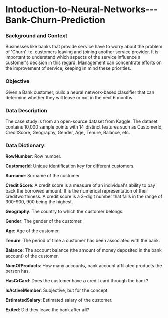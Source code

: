 # Intoduction-to-Neural-Networks---Bank-Churn-Prediction

### Background and Context

Businesses like banks that provide service have to worry about the problem of 'Churn' i.e. customers leaving and joining another service provider. It is important to understand which aspects of the service influence a customer's decision in this regard. Management can concentrate efforts on the improvement of service, keeping in mind these priorities.

### Objective

Given a Bank customer, build a neural network-based classifier that can determine whether they will leave or not in the next 6 months.

### Data Description

The case study is from an open-source dataset from Kaggle. The dataset contains 10,000 sample points with 14 distinct features such as CustomerId, CreditScore, Geography, Gender, Age, Tenure, Balance, etc.

### Data Dictionary:

**RowNumber**: Row number.

**CustomerId**: Unique identification key for different customers.

**Surname**: Surname of the customer

**Credit Score**: A credit score is a measure of an individual's ability to pay back the borrowed amount. It is the numerical representation of their creditworthiness. A credit score is a 3-digit number that falls in the range of 300-900, 900 being the highest.

**Geography**: The country to which the customer belongs.

**Gender**: The gender of the customer.

**Age**: Age of the customer.

**Tenure**: The period of time a customer has been associated with the bank.

**Balance**: The account balance (the amount of money deposited in the bank account) of the customer.

**NumOfProducts**: How many accounts, bank account affiliated products the person has.

**HasCrCard**: Does the customer have a credit card through the bank?

**IsActiveMember**: Subjective, but for the concept

**EstimatedSalary**: Estimated salary of the customer.

**Exited**: Did they leave the bank after all?
